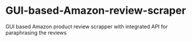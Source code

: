 # GUI-based-Amazon-review-scraper
GUI based Amazon product review scrapper with integrated API for paraphrasing the reviews
